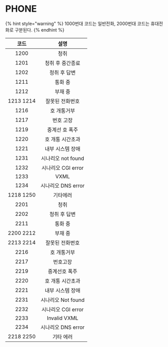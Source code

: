 # PHONE

{% hint style="warning" %}
1000번대 코드는 일반전화, 2000번대 코드는 휴대전화로 구분된다.
{% endhint %}



|     코드    |       설명       |
| :-------: | :------------: |
|    1200   |       청취       |
|    1201   |    청취 후 중간종료   |
|    1202   |     청취 후 답변    |
|    1211   |      통화 중      |
|    1212   |      부재 중      |
| 1213 1214 |    잘못된 전화번호    |
|    1216   |     호 개통거부     |
|    1217   |      번호 고장     |
|    1219   |    중계선 호 폭주    |
|    1220   |    호 개통 시간초과   |
|    1221   |    내부 시스템 장애   |
|    1231   | 시나리오 not found |
|    1232   | 시나리오 CGI error |
|    1233   |      VXML      |
|    1234   | 시나리오 DNS error |
| 1218 1250 |      기타에러      |
|    2201   |       청취       |
|    2202   |     청취 후 답변    |
|    2211   |      통화 중      |
| 2200 2212 |      부재 중      |
| 2213 2214 |    잘못된 전화번호    |
|    2216   |     호 개통거부     |
|    2217   |      번호고장      |
|    2219   |     중계선호 폭주    |
|    2220   |    호 개통 시간초과   |
|    2221   |    내부 시스템 장애   |
|    2231   | 시나리오 Not found |
|    2232   | 시나리오 CGI error |
|    2233   |  Invalid VXML  |
|    2234   | 시나리오 DNS error |
| 2218 2250 |      기타 에러     |


